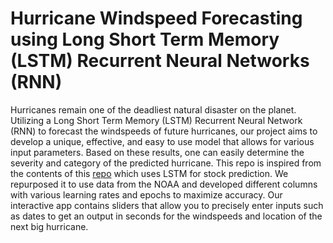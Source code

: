# Hurricane Windspeed Forecasting using Long Short Term Memory (LSTM) Recurrent Neural Networks (RNN)


Hurricanes remain one of the deadliest natural disaster on the planet. Utilizing a Long Short Term Memory (LSTM) Recurrent Neural Network (RNN) to forecast the windspeeds of future hurricanes, our project aims to develop a unique, effective, and easy to use model that allows for various input parameters. Based on these results, one can easily determine the severity and category of the predicted hurricane. This repo is inspired from the contents of this [repo](https://github.com/DikshantDulal/SoftServe_QLSTM) which uses LSTM for stock prediction. We repurposed it to use data from the NOAA and developed different columns with various learning rates and epochs to maximize accuracy. Our interactive app contains sliders that allow you to precisely enter inputs such as dates to get an output in seconds for the windspeeds and location of the next big hurricane.
